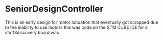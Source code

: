 # SeniorDesignController
This is an early design for motor actuation that eventually got scrapped due to the inablilty to use motors this was code on the STM CUBE IDE for a stmf3discovery board was 
